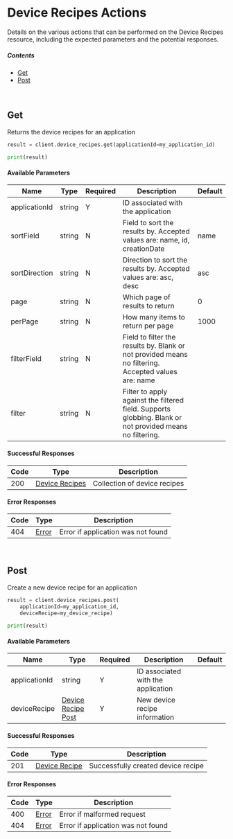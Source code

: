 # Device Recipes Actions

Details on the various actions that can be performed on the
Device Recipes resource, including the expected
parameters and the potential responses.

##### Contents

*   [Get](#get)
*   [Post](#post)

<br/>

## Get

Returns the device recipes for an application

```python
result = client.device_recipes.get(applicationId=my_application_id)

print(result)
```

#### Available Parameters

| Name | Type | Required | Description | Default |
| ---- | ---- | -------- | ----------- | ------- |
| applicationId | string | Y | ID associated with the application |  |
| sortField | string | N | Field to sort the results by. Accepted values are: name, id, creationDate | name |
| sortDirection | string | N | Direction to sort the results by. Accepted values are: asc, desc | asc |
| page | string | N | Which page of results to return | 0 |
| perPage | string | N | How many items to return per page | 1000 |
| filterField | string | N | Field to filter the results by. Blank or not provided means no filtering. Accepted values are: name |  |
| filter | string | N | Filter to apply against the filtered field. Supports globbing. Blank or not provided means no filtering. |  |

#### Successful Responses

| Code | Type | Description |
| ---- | ---- | ----------- |
| 200 | [Device Recipes](_schemas.md#device-recipes) | Collection of device recipes |

#### Error Responses

| Code | Type | Description |
| ---- | ---- | ----------- |
| 404 | [Error](_schemas.md#error) | Error if application was not found |

<br/>

## Post

Create a new device recipe for an application

```python
result = client.device_recipes.post(
    applicationId=my_application_id,
    deviceRecipe=my_device_recipe)

print(result)
```

#### Available Parameters

| Name | Type | Required | Description | Default |
| ---- | ---- | -------- | ----------- | ------- |
| applicationId | string | Y | ID associated with the application |  |
| deviceRecipe | [Device Recipe Post](_schemas.md#device-recipe-post) | Y | New device recipe information |  |

#### Successful Responses

| Code | Type | Description |
| ---- | ---- | ----------- |
| 201 | [Device Recipe](_schemas.md#device-recipe) | Successfully created device recipe |

#### Error Responses

| Code | Type | Description |
| ---- | ---- | ----------- |
| 400 | [Error](_schemas.md#error) | Error if malformed request |
| 404 | [Error](_schemas.md#error) | Error if application was not found |
